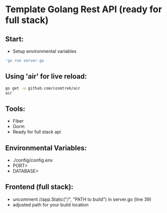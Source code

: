 # Template Golang Rest API (ready for full stack)

## Start:

- Setup environmental variables

```bash
'go run server.go
```

## Using 'air' for live reload:

```bash
go get -u github.com/cosmtrek/air
air
```

## Tools:

- Fiber
- Gorm
- Ready for full stack api

## Environmental Variables:

- ./config/config.env
- PORT=
- DATABASE=

## Frontend (full stack):

- uncomment //app.Static("/", "PATH to build") in server.go (line 39)
- adjusted path for your build location
